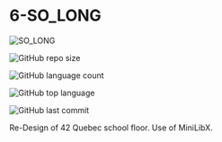 # 6-SO_LONG

![SO_LONG](https://github.com/byaliego/42-project-badges/blob/main/badges/so_long-bonus.png)

![GitHub repo size](https://img.shields.io/github/repo-size/xDeadpoolx/6-SO_LONG?style=for-the-badge)

![GitHub language count](https://img.shields.io/github/languages/count/xDeadpoolx/6-SO_LONG?style=for-the-badge)

![GitHub top language](https://img.shields.io/github/languages/top/xDeadpoolx/6-SO_LONG?style=for-the-badge)

![GitHub last commit](https://img.shields.io/github/last-commit/xDeadpoolx/6-SO_LONG?style=for-the-badge)

Re-Design of 42 Quebec school floor.
Use of MiniLibX.
